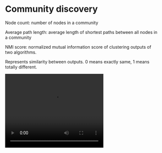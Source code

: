 # Community discovery
Node count: number of nodes in a community

Average path length: average length of shortest paths between all nodes in a community

NMI score: normalized mutual information score of clustering outputs of two algorithms.

Represents similarity between outputs. 0 means exactly same, 1 means totally different.

<video width="320" height="240" controls>
  <source src="assets/video.mp4" type="video/mp4">
</video>
